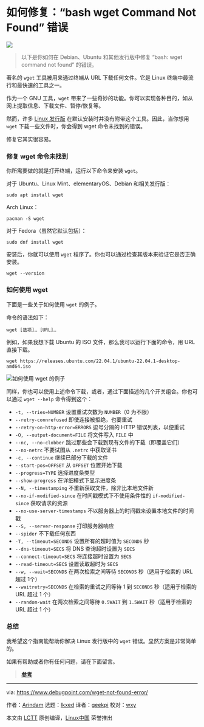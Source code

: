 [#]: subject: "How to Fix: bash wget Command Not Found Error"
[#]: via: "https://www.debugpoint.com/wget-not-found-error/"
[#]: author: "Arindam https://www.debugpoint.com/author/admin1/"
[#]: collector: "lkxed"
[#]: translator: "geekpi"
[#]: reviewer: "wxy"
[#]: publisher: "wxy"
[#]: url: "https://linux.cn/article-15274-1.html"

如何修复：“bash wget Command Not Found” 错误
======

![][0]

> 以下是你如何在 Debian、Ubuntu 和其他发行版中修复 “bash: wget command not found” 的错误。

著名的 `wget` 工具被用来通过终端从 URL 下载任何文件。它是 Linux 终端中最流行和最快速的工具之一。

作为一个 GNU 工具，`wget` 带来了一些奇妙的功能。你可以实现各种目的，如从网上提取信息、下载文件、暂停/恢复等。

然而，许多 [Linux 发行版][1] 在默认安装时并没有附带这个工具。因此，当你想用 `wget` 下载一些文件时，你会得到 wget 命令未找到的错误。

修复它其实很容易。

### 修复 wget 命令未找到

你所需要做的就是打开终端，运行以下命令来安装 `wget`。

对于 Ubuntu、Linux Mint、elementaryOS、Debian 和相关发行版：

```
sudo apt install wget
```

Arch Linux：

```
pacman -S wget
```

对于 Fedora（虽然它默认包括）：

```
sudo dnf install wget
```

安装后，你就可以使用 `wget` 程序了。你也可以通过检查其版本来验证它是否正确安装。

```
wget --version
```

### 如何使用 wget

下面是一些关于如何使用 `wget` 的例子。

命令的语法如下：

```
wget [选项]… [URL]…
```

例如，如果我想下载 Ubuntu 的 ISO 文件，那么我可以运行下面的命令，用 URL 直接下载。

```
wget https://releases.ubuntu.com/22.04.1/ubuntu-22.04.1-desktop-amd64.iso
```

![如何使用 wget 的例子][2]

同样，你也可以使用上述命令下载，或者，通过下面描述的几个开关组合。你也可以通过 `wget --help` 命令得到这个：

- `-t, --tries=NUMBER` 设置重试次数为 `NUMBER`（0 为不限）
- `--retry-connrefused` 即使连接被拒绝，也要重试
- `--retry-on-http-error=ERRORS` 逗号分隔的 HTTP 错误列表，以便重试
- `-O, --output-document=FILE` 将文件写入 `FILE` 中
- `--nc, --no-clobber` 跳过那些会下载到现有文件的下载（即覆盖它们）
- `--no-netrc` 不要试图从 `.netrc` 中获取证书
- `-c, --continue` 继续已部分下载的文件
- `--start-pos=OFFSET` 从 `OFFSET` 位置开始下载
- `--progress=TYPE` 选择进度条类型
- `--show-progress` 在详细模式下显示进度条
- `--N, --timestamping` 不重新获取文件，除非比本地文件新
- `--no-if-modified-since` 在时间戳模式下不使用条件性的 `if-modified-since` 获取请求的资源
- `--no-use-server-timestamps` 不以服务器上的时间戳来设置本地文件的时间戳
- `--S, --server-response` 打印服务器响应
- `--spider` 不下载任何东西
- `-T, --timeout=SECONDS` 设置所有的超时值为 `SECONDS` 秒
- `--dns-timeout=SECS` 将 DNS 查询超时设置为 `SECS`
- `--connect-timeout=SECS` 将连接超时设置为 `SECS`
- `--read-timeout=SECS` 设置读取超时为 `SECS`
- `--w, --wait=SECONDS` 在两次检索之间等待 `SECONDS` 秒（适用于检索的 URL 超过 1个）
- `--waitretry=SECONDS` 在检索的重试之间等待 1 到 `SECONDS` 秒（适用于检索的 URL 超过 1 个）
- `--random-wait` 在两次检索之间等待 `0.5WAIT` 到 `1.5WAIT` 秒（适用于检索的 URL 超过 1 个）

### 总结

我希望这个指南能帮助你解决 Linux 发行版中的 `wget` 错误。显然方案是非常简单的。

如果有帮助或者你有任何问题，请在下面留言。

> **[参考][3]**

--------------------------------------------------------------------------------

via: https://www.debugpoint.com/wget-not-found-error/

作者：[Arindam][a]
选题：[lkxed][b]
译者：[geekpi](https://github.com/geekpi)
校对：[wxy](https://github.com/wxy)

本文由 [LCTT](https://github.com/LCTT/TranslateProject) 原创编译，[Linux中国](https://linux.cn/) 荣誉推出

[a]: https://www.debugpoint.com/author/admin1/
[b]: https://github.com/lkxed
[1]: https://www.debugpoint.com/category/distributions
[2]: https://www.debugpoint.com/wp-content/uploads/2022/09/Sample-example-of-how-to-use-wget.jpg
[3]: https://www.gnu.org/software/wget/
[0]: https://img.linux.net.cn/data/attachment/album/202211/21/095343hnxjfinvbpzf2x5f.jpg